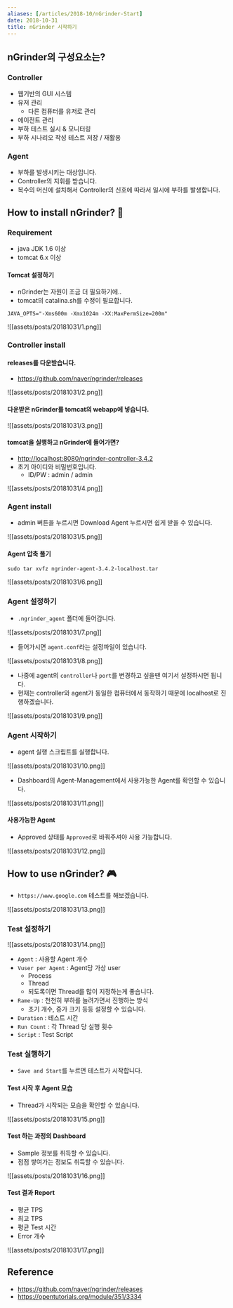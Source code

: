 ```yaml
---
aliases: [/articles/2018-10/nGrinder-Start]
date: 2018-10-31
title: nGrinder 시작하기
---
```


## nGrinder의 구성요소는?
### Controller
- 웹기반의 GUI 시스템
- 유저 관리
    - 다른 컴퓨터를 유저로 관리
- 에이전트 관리
- 부하 테스트 실시 & 모니터링
- 부하 시나리오 작성 테스트 저장 / 재활용

### Agent
- 부하를 발생시키는 대상입니다.
- Controller의 지휘를 받습니다.
- 복수의 머신에 설치해서 Controller의 신호에 따라서 일시에 부하를 발생합니다.

## How to install nGrinder? 🧐

### Requirement
- java JDK 1.6 이상
- tomcat 6.x 이상

#### Tomcat 설정하기
- nGrinder는 자원이 조금 더 필요하기에..
- tomcat의 catalina.sh를 수정이 필요합니다.

```shell
JAVA_OPTS="-Xms600m -Xmx1024m -XX:MaxPermSize=200m"
```

![[assets/posts/20181031/1.png]]

### Controller install

#### releases를 다운받습니다.
- <https://github.com/naver/ngrinder/releases>

![[assets/posts/20181031/2.png]]

#### 다운받은 nGrinder를 tomcat의 webapp에 넣습니다.

![[assets/posts/20181031/3.png]]

#### tomcat을 실행하고 nGrinder에 들어가면?
- <http://localhost:8080/ngrinder-controller-3.4.2>
- 초기 아이디와 비밀번호입니다.
    - ID/PW : admin / admin

![[assets/posts/20181031/4.png]]

### Agent install
- admin 버튼을 누르시면 Download Agent 누르시면 쉽게 받을 수 있습니다.

![[assets/posts/20181031/5.png]]


#### Agent 압축 풀기

```shell
sudo tar xvfz ngrinder-agent-3.4.2-localhost.tar
```

![[assets/posts/20181031/6.png]]


### Agent 설정하기
- `.ngrinder_agent` 폴더에 들어갑니다.

![[assets/posts/20181031/7.png]]

- 들어가시면 `agent.conf`라는 설정파일이 있습니다.

![[assets/posts/20181031/8.png]]

- 나중에 agent의 `controller`나 `port`를 변경하고 싶을땐 여기서 설정하시면 됩니다.
- 현재는 controller와 agent가 동일한 컴퓨터에서 동작하기 때문에 localhost로 진행하겠습니다.

![[assets/posts/20181031/9.png]]

### Agent 시작하기
- agent 실행 스크립트를 실행합니다.

![[assets/posts/20181031/10.png]]

- Dashboard의 Agent-Management에서 사용가능한 Agent를 확인할 수 있습니다.

![[assets/posts/20181031/11.png]]

#### 사용가능한 Agent
- Approved 상태를 `Approved`로 바꿔주셔야 사용 가능합니다.

![[assets/posts/20181031/12.png]]

## How to use nGrinder? 🎮
- `https://www.google.com` 테스트를 해보겠습니다.

![[assets/posts/20181031/13.png]]

### Test 설정하기

![[assets/posts/20181031/14.png]]

- `Agent` : 사용할 Agent 개수
- `Vuser per Agent` : Agent당 가상 user
    - Process
    - Thread
    - 되도록이면 Thread를 많이 지정하는게 좋습니다.
- `Rame-Up` : 천천히 부하를 늘려가면서 진행하는 방식
    - 초기 개수, 증가 크기 등등 설정할 수 있습니다.
- `Duration` : 테스트 시간
- `Run Count` : 각 Thread 당 실행 횟수
- `Script` : Test Script

### Test 실행하기
- `Save and Start`를 누르면 테스트가 시작합니다.


#### Test 시작 후 Agent 모습
- Thread가 시작되는 모습을 확인할 수 있습니다.

![[assets/posts/20181031/15.png]]


#### Test 하는 과정의 Dashboard
- Sample 정보를 취득할 수 있습니다.
- 점점 쌓여가는 정보도 취득할 수 있습니다.

![[assets/posts/20181031/16.png]]

#### Test 결과 Report
- 평균 TPS
- 최고 TPS
- 평균 Test 시간
- Error 개수

![[assets/posts/20181031/17.png]]


## Reference
- <https://github.com/naver/ngrinder/releases>
- <https://opentutorials.org/module/351/3334>
